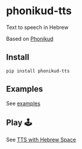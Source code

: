 # phonikud-tts

Text to speech in Hebrew

Based on [Phonikud](https://github.com/thewh1teagle/phonikud)

## Install

```console
pip install phonikud-tts
```

## Examples

See [examples](examples)

## Play 🕹️

See [TTS with Hebrew Space](https://huggingface.co/spaces/thewh1teagle/phonikud-tts)

